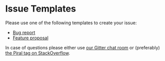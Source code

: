 # Issue Templates

Please use one of the following templates to create your issue:

- [Bug report](https://github.com/smapiot/piral-cli-vite6/issues/new?template=bug_report.md)
- [Feature proposal](https://github.com/smapiot/piral-cli-vite6/issues/new?template=feature_request.md)

In case of questions please either use [our Gitter chat room](https://gitter.im/piral-io/community) or (preferably) [the Piral tag on StackOverflow](https://stackoverflow.com/questions/tagged/piral).
